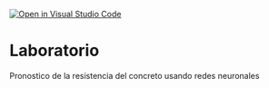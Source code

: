 [![Open in Visual Studio Code](https://classroom.github.com/assets/open-in-vscode-c66648af7eb3fe8bc4f294546bfd86ef473780cde1dea487d3c4ff354943c9ae.svg)](https://classroom.github.com/online_ide?assignment_repo_id=9557345&assignment_repo_type=AssignmentRepo)
# Laboratorio
Pronostico de la resistencia del concreto usando redes neuronales
